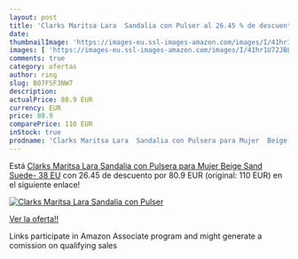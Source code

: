 ```yaml
---
layout: post
title: 'Clarks Maritsa Lara  Sandalia con Pulser al 26.45 % de descuento'
date: 
thumbnailImage: 'https://images-eu.ssl-images-amazon.com/images/I/41hr1U72JBL._SL200_.jpg'
images: [ 'https://images-eu.ssl-images-amazon.com/images/I/41hr1U72JBL._SL200_.jpg' ]
comments: true
category: ofertas
author: ring
slug: B07FSF3NW7
description:
actualPrice: 80.9 EUR
currency: EUR
price: 80.9
comparePrice: 110 EUR
inStock: true
prodname: 'Clarks Maritsa Lara  Sandalia con Pulsera para Mujer  Beige  Sand Suede-   38 EU'
---
```


Está [Clarks Maritsa Lara  Sandalia con Pulsera para Mujer  Beige  Sand Suede-   38 EU](https://www.amazon.es/dp/B07FSF3NW7/?tag=tolees-21) con 26.45 de descuento por 80.9 EUR (original: 110 EUR) en el siguiente enlace!

[![Clarks Maritsa Lara  Sandalia con Pulser](https://images-eu.ssl-images-amazon.com/images/I/41hr1U72JBL._SL200_.jpg)](https://www.amazon.es/dp/B07FSF3NW7/?tag=tolees-21)

[Ver la oferta!!](https://www.amazon.es/dp/B07FSF3NW7/?tag=tolees-21)

Links participate in Amazon Associate program and might generate a comission on qualifying sales


